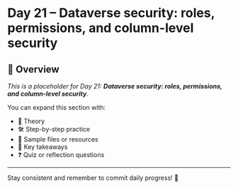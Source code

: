 # Day 21 – Dataverse security: roles, permissions, and column-level security

## 📘 Overview

_This is a placeholder for Day 21: **Dataverse security: roles, permissions, and column-level security**._

You can expand this section with:
- 🧠 Theory
- 🛠️ Step-by-step practice
- 📁 Sample files or resources
- 📌 Key takeaways
- ❓ Quiz or reflection questions

---

Stay consistent and remember to commit daily progress! 🚀
